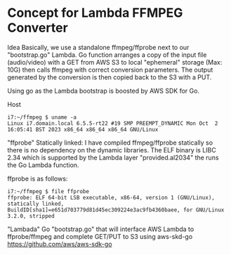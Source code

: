Concept for Lambda FFMPEG Converter
===

Idea
Basically, we use a standalone ffmpeg/ffprobe next to our "bootstrap.go" Lambda.
Go function arranges a copy of the input file (audio/video) with a GET from AWS S3 to local "ephemeral" storage (Max: 10G) then calls ffmpeg with correct conversion parameters. The output generated by the conversion is then copied back to the S3 with a PUT.

Using go as the Lambda bootstrap is boosted by AWS SDK for Go.

Host
```
i7:~/ffmpeg $ uname -a
Linux i7.domain.local 6.5.5-rt22 #19 SMP PREEMPT_DYNAMIC Mon Oct  2 16:05:41 BST 2023 x86_64 x86_64 x86_64 GNU/Linux
```

"ffprobe"
Statically linked:
I have compiled ffmpeg/ffprobe statically so there is no dependency on the dynamic libraries. The ELF binary is LIBC 2.34 which is supported by the Lambda layer "provided.al2034" the runs the Go Lambda function.

ffprobe is as follows:

```
i7:~/ffmpeg $ file ffprobe
ffprobe: ELF 64-bit LSB executable, x86-64, version 1 (GNU/Linux), statically linked, BuildID[sha1]=e651d703779d81d45ec309224e3ac9fb4360baee, for GNU/Linux 3.2.0, stripped
```

"Lambada"
Go "bootstrap.go" that will interface AWS Lambda to ffprobe/ffmpeg and complete GET/PUT to S3 using aws-skd-go https://github.com/aws/aws-sdk-go 
